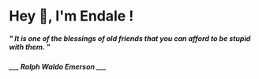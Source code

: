 <h1 title="head"> Hey 👋, I'm Endale !</h1>

**<h5><i>" It is one of the blessings of old friends that you can afford to be stupid with them. "</i></h5>**

*<b>___ Ralph Waldo Emerson ___</b>*
